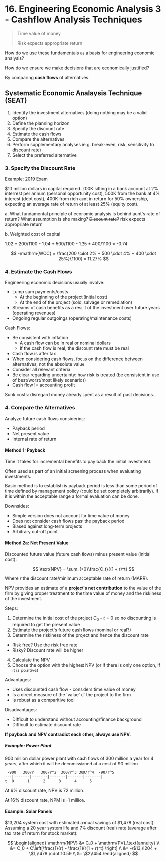 # 16. Engineering Economic Analysis 3 - Cashflow Analysis Techniques

> Time value of money
>
> Risk expects appropriate return

How do we use these fundamentals as a basis for engineering economic analysis?

How do we ensure we make decisions that are economically justified?

By comparing **cash flows** of alternatives.

## Systematic Economic Analaysis Technique (SEAT)

1. Identify the investment alternatives (doing nothing may be a valid option)
2. Define the planning horizon
3. Specify the discount rate
4. Estimate the cash flows
5. Compare the alternatives
6. Perform supplementary analyses (e.g. break-even, risk, sensitivity to discount rate)
7. Select the preferred alternative

### 3. Specify the Discount Rate

Example: 2019 Exam

\$1.1 million dollars in capital required. 200K sitting in a bank account at 2% interrest per annum (personal opportunity cost), 500K from the bank at 4% interest (debt cost), 400K from rich aunt in return for 50% ownership, expecting an average rate of return of at least 25% (equity cost).

a. What fundamental principle of economic analysis is behind aunt's rate of return? What assumption is she making? ~~Discount rate?~~ risk expects appropriate return

b. Weighted cost of capital

~~1.02 * 200/1100 - 1.04 * 500/1100 - 1.25 * 400/1100 = -0.74~~

$$
-\mathrm{WCC} = \frac{200 \cdot 2% + 500 \cdot 4% + 400 \cdot 25%}{1100} = 11.27%
$$

### 4. Estimate the Cash Flows

Engineering economic decisions usually involve:

- Lump sum payments/costs
  - At the beginning of the project (initial cost)
  - At the end of the project (sold, salvage or remediation)
- Streams of cash benefits as a result of the investment over future years (operating revenues)
- Ongoing regular outgoings (operating/maintenance costs) 

Cash Flows:

- Be consistent with inflation
  - A cash flow can be in real or nominal dollars
  - If the cash flow is real, the discount rate must be real
- Cash flow is after tax
- When considering cash flows, focus on the difference between alternatives, not the absolute value
- Consider all relevant criteria
- Be clear regarding uncertainty: how risk is treated (be consistent in use of best/worst/most likely scenarios)
- Cash flow != accounting profit

Sunk costs: disregard money already spent as a result of past decisions.

### 4. Compare the Alternatives

Analyze future cash flows considering: 

- Payback period
- Net present value
- Internal rate of return

#### Method 1: Payback

Time it takes for incremental benefits to pay back the initial investment.

Often used as part of an initial screening process when evaluating investments.

Basic method is to establish is payback period is less than some period of time defined by management policy (could be set completely arbitrarily). If it is within the acceptable range a formal evaluation can be done.

Downsides:

- Simple version does not account for time value of money
- Does not consider cash flows past the payback period
- Biased against long-term projects
- Arbitrary cut-off point

#### Method 2a: Net Present Value

Discounted future value (future cash flows) minus present value (initial cost):

$$
\text{NPV} = \sum_{=0}\frac{C_t}{(1 + r)^t}
$$

Where $r$ the discount rate/minimum acceptable rate of return (MARR).

NPV provides an estimate of a **project's net contribution** to the value of the firm by giving proper treatment to the time value of money and the riskiness of the investment.

Steps:

1. Determine the initial cost of the project $C_0$ - $t = 0$ so no discounting is required to get the present value
2. Estimate the project's future cash flows (nominal or real?)
3. Determine the riskiness of the project and hence the discount rate
  - Risk free? Use the risk free rate
  - Risky? Discount rate will be higher
4. Calculate the NPV
5. Choose the option with the highest NPV (or if there is only one option, if it is positive)

Advantages:

- Uses discounted cash flow - considers time value of money
- Is a direct measure of the 'value' of the project to the firm
- Is robust as a comparitive tool

Disadvantages:

- Difficult to understand without accounting/finance background
- Difficult to estimate discount rate

**If payback and NPV contradict each other, always use NPV.**

##### Example: Power Plant

900 million dollar power plant with cash flows of 300 million a year for 4 years, after which it will be decomissioned at a cost of 90 million.

```
 -900   300/r   300/r^2  300/r^3 300/r^4  -90/r^5
---|-------|-------|-------|-------|-------|
t  0      1      2      3      4      5
```

At 6% discount rate, NPV is 72 million.

At 16% discount rate, NPM is -1 million.

#### Example: Solar Panels

\$13,204 system cost with estimated annual savings of \$1,478 (real cost). Assuming a 20 year system life and 7% discount (real) rate (average after tax rate of return for stock market):

$$
\begin{aligned}
\mathrm{NPV} &= C_0 + \mathrm{PV}_\text{annuity} \\
             &= C_0 + C\left[\frac{1}{r} - \frac{1}{r(1 + r)^t} \right] \\
             &= -\$13,\!204 + \$1,\!478 \cdot 10.59 \\
             &= \$2\!454
\end{aligned}
$$

